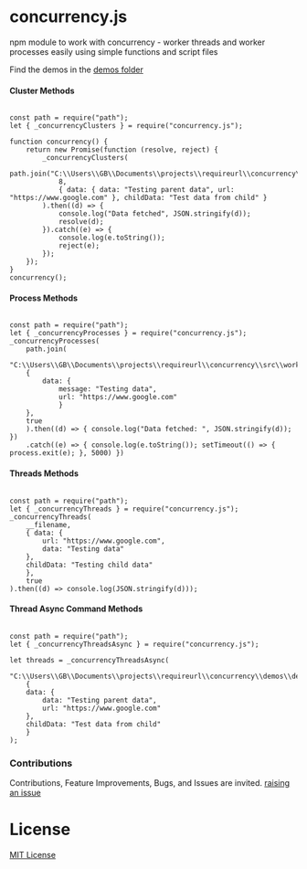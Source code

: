 # concurrency.js

npm module to work with concurrency - worker threads and worker processes easily using simple functions and script files

Find the demos in the [demos folder](./demos)

#### Cluster Methods


```

const path = require("path");
let { _concurrencyClusters } = require("concurrency.js");

function concurrency() {
    return new Promise(function (resolve, reject) {
        _concurrencyClusters(
            path.join("C:\\Users\\GB\\Documents\\projects\\requireurl\\concurrency\\src\\worker.cluster.js"),
            8,
            { data: { data: "Testing parent data", url: "https://www.google.com" }, childData: "Test data from child" }
        ).then((d) => {
            console.log("Data fetched", JSON.stringify(d));
            resolve(d);
        }).catch((e) => {
            console.log(e.toString());
            reject(e);
        });
    });
}
concurrency();

```

#### Process Methods


```

const path = require("path");
let { _concurrencyProcesses } = require("concurrency.js");
_concurrencyProcesses(
    path.join(
    "C:\\Users\\GB\\Documents\\projects\\requireurl\\concurrency\\src\\worker.process.js"),
    {
        data: { 
            message: "Testing data", 
            url: "https://www.google.com"
            }
    }, 
    true
    ).then((d) => { console.log("Data fetched: ", JSON.stringify(d)); })
    .catch((e) => { console.log(e.toString()); setTimeout(() => { process.exit(e); }, 5000) })

```

#### Threads Methods


```

const path = require("path");
let { _concurrencyThreads } = require("concurrency.js");
_concurrencyThreads(
    __filename,
    { data: {
        url: "https://www.google.com",
        data: "Testing data"
    }, 
    childData: "Testing child data"
    },
    true
).then((d) => console.log(JSON.stringify(d)));

```


#### Thread Async Command Methods


```

const path = require("path");
let { _concurrencyThreadsAsync } = require("concurrency.js");

let threads = _concurrencyThreadsAsync(
    "C:\\Users\\GB\\Documents\\projects\\requireurl\\concurrency\\demos\\demos.threads.js",
    {
    data: {
        data: "Testing parent data",
        url: "https://www.google.com"
    }, 
    childData: "Test data from child"
    }
);

```

### Contributions

Contributions, Feature Improvements, Bugs, and Issues are invited. [raising an issue](https://github.com/ganeshkbhat/concurrency.js/issues)

# License

[MIT License](./LICENSE)
